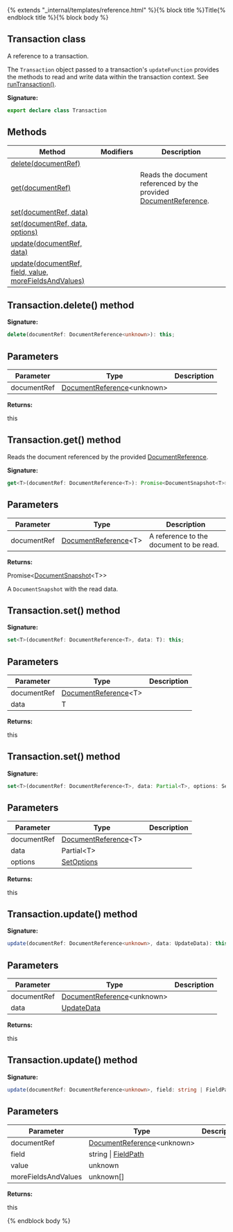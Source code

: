{% extends "_internal/templates/reference.html" %}{% block title %}Title{% endblock title %}{% block body %}
## Transaction class

A reference to a transaction.

The `Transaction` object passed to a transaction's `updateFunction` provides the methods to read and write data within the transaction context. See [runTransaction()](./firestore_.md#runtransaction_function)<!-- -->.

<b>Signature:</b>

```typescript
export declare class Transaction 
```

## Methods

|  Method | Modifiers | Description |
|  --- | --- | --- |
|  [delete(documentRef)](./firestore_.transaction.md#transactiondelete_method) |  |  |
|  [get(documentRef)](./firestore_.transaction.md#transactionget_method) |  | Reads the document referenced by the provided [DocumentReference](./firestore_.documentreference.md#documentreference_class)<!-- -->. |
|  [set(documentRef, data)](./firestore_.transaction.md#transactionset_method) |  |  |
|  [set(documentRef, data, options)](./firestore_.transaction.md#transactionset_method) |  |  |
|  [update(documentRef, data)](./firestore_.transaction.md#transactionupdate_method) |  |  |
|  [update(documentRef, field, value, moreFieldsAndValues)](./firestore_.transaction.md#transactionupdate_method) |  |  |

## Transaction.delete() method

<b>Signature:</b>

```typescript
delete(documentRef: DocumentReference<unknown>): this;
```

## Parameters

|  Parameter | Type | Description |
|  --- | --- | --- |
|  documentRef | [DocumentReference](./firestore_.documentreference.md#documentreference_class)<!-- -->&lt;unknown&gt; |  |

<b>Returns:</b>

this

## Transaction.get() method

Reads the document referenced by the provided [DocumentReference](./firestore_.documentreference.md#documentreference_class)<!-- -->.

<b>Signature:</b>

```typescript
get<T>(documentRef: DocumentReference<T>): Promise<DocumentSnapshot<T>>;
```

## Parameters

|  Parameter | Type | Description |
|  --- | --- | --- |
|  documentRef | [DocumentReference](./firestore_.documentreference.md#documentreference_class)<!-- -->&lt;T&gt; | A reference to the document to be read. |

<b>Returns:</b>

Promise&lt;[DocumentSnapshot](./firestore_.documentsnapshot.md#documentsnapshot_class)<!-- -->&lt;T&gt;&gt;

A `DocumentSnapshot` with the read data.

## Transaction.set() method

<b>Signature:</b>

```typescript
set<T>(documentRef: DocumentReference<T>, data: T): this;
```

## Parameters

|  Parameter | Type | Description |
|  --- | --- | --- |
|  documentRef | [DocumentReference](./firestore_.documentreference.md#documentreference_class)<!-- -->&lt;T&gt; |  |
|  data | T |  |

<b>Returns:</b>

this

## Transaction.set() method

<b>Signature:</b>

```typescript
set<T>(documentRef: DocumentReference<T>, data: Partial<T>, options: SetOptions): this;
```

## Parameters

|  Parameter | Type | Description |
|  --- | --- | --- |
|  documentRef | [DocumentReference](./firestore_.documentreference.md#documentreference_class)<!-- -->&lt;T&gt; |  |
|  data | Partial&lt;T&gt; |  |
|  options | [SetOptions](./firestore_.md#setoptions_type) |  |

<b>Returns:</b>

this

## Transaction.update() method

<b>Signature:</b>

```typescript
update(documentRef: DocumentReference<unknown>, data: UpdateData): this;
```

## Parameters

|  Parameter | Type | Description |
|  --- | --- | --- |
|  documentRef | [DocumentReference](./firestore_.documentreference.md#documentreference_class)<!-- -->&lt;unknown&gt; |  |
|  data | [UpdateData](./firestore_.updatedata.md#updatedata_interface) |  |

<b>Returns:</b>

this

## Transaction.update() method

<b>Signature:</b>

```typescript
update(documentRef: DocumentReference<unknown>, field: string | FieldPath, value: unknown, ...moreFieldsAndValues: unknown[]): this;
```

## Parameters

|  Parameter | Type | Description |
|  --- | --- | --- |
|  documentRef | [DocumentReference](./firestore_.documentreference.md#documentreference_class)<!-- -->&lt;unknown&gt; |  |
|  field | string \| [FieldPath](./firestore_.fieldpath.md#fieldpath_class) |  |
|  value | unknown |  |
|  moreFieldsAndValues | unknown\[\] |  |

<b>Returns:</b>

this

{% endblock body %}
